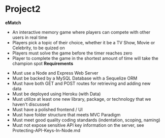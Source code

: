# Project2
**eMatch**
<br>
- An interactive memory game where players can compete with other users in real time
- Players pick a topic of their choice, whether it be a TV Show, Movie or Celebrity, to be quized on
- Players must solve the game before the timer reaches zero
- Player to complete the game in the shortest amount of time will take the champion spot
**Requirements**
* Must use a Node and Express Web Server
* Must be backed by a MySQL Database with a Sequelize ORM
* Must have both GET and POST routes for retrieving and adding new data
* Must be deployed using Heroku (with Data)
* Must utilize at least one new library, package, or technology that we haven't discussed
* Must have a polished frontend / UI
* Must have folder structure that meets MVC Paradigm
* Must meet good quality coding standards (indentation, scoping, naming)
* Must not expose sensitive API key information on the server, see Protecting-API-Keys-In-Node.md


